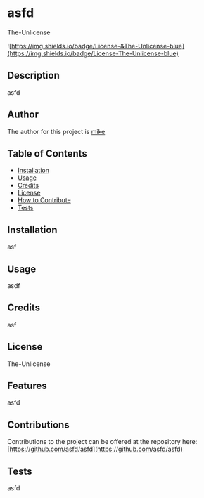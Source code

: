 # asfd

  The-Unlicense
  
  ![https://img.shields.io/badge/License-&The-Unlicense-blue](https://img.shields.io/badge/License-The-Unlicense-blue)

  ## Description
  
  asfd
  
  ## Author
  
  The author for this project is [mike](https://github.com/asfd)
  
  ## Table of Contents
  
  - [Installation](#installation)
  - [Usage](#usage)
  - [Credits](#credits)
  - [License](#license)
  - [How to Contribute](#contributions)
  - [Tests](#tests)
  
  ## Installation
  
  asf
  
  ## Usage
  
  asdf
  
  ## Credits
  
  asf
  
  ## License
  
  The-Unlicense
  
  ## Features
  
  asfd
  
  ## Contributions
  
  Contributions to the project can be offered at the repository here: [https://github.com/asfd/asfd](https://github.com/asfd/asfd)
  
  ## Tests
  
  asfd

